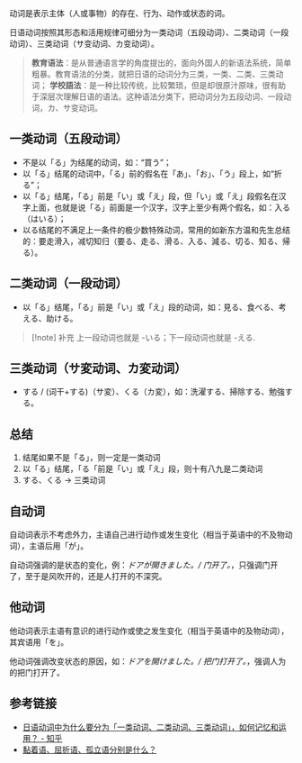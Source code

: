 动词是表示主体（人或事物）的存在、行为、动作或状态的词。

日语动词按照其形态和活用规律可细分为一类动词（五段动词）、二类动词（一段动词）、三类动词（サ变动词、カ变动词）。

> **教育语法**：是从普通语言学的角度提出的，面向外国人的新语法系统，简单粗暴。教育语法的分类，就把日语的动词分为三类，一类、二类、三类动词；
> **学校語法**：是一种比较传统，比较繁琐，但是却很原汁原味，很有助于深层次理解日语的语法。这种语法分类下，把动词分为五段动词、一段动词，カ、サ变动词。

## 一类动词（五段动词）

+ 不是以「る」为结尾的动词，如：“買う”；
+ 以「る」结尾的动词中，「る」前的假名在「あ」、「お」、「う」段上，如“折る”；
+ 以「る」结尾，「る」前是「い」或「え」段，但「い」或「え」段假名在汉字上面，也就是说「る」前面是一个汉字，汉字上至少有两个假名，如：入る（はいる）；
+ 以る结尾的不满足上一条件的极少数特殊动词，常用的如新东方温和先生总结的：要走滑入，减切知归（要る、走る、滑る、入る、減る、切る、知る、帰る）。

## 二类动词（一段动词）

+ 以「る」结尾，「る」前是「い」或「え」段的动词，如：見る、食べる、考える、助ける。

> [!note] 补充
> 上一段动词也就是 -いる；下一段动词也就是 -える.

## 三类动词（サ変动词、カ変动词）

+ する / (词干+する)（サ変）、くる（カ変），如：洗濯する、掃除する、勉強する。

## 总结

1. 结尾如果不是「る」，则一定是一类动词  
2. 以「る」结尾，「る「前是「い」或「え」段，则十有八九是二类动词  
3. する、くる  →  三类动词

## 自动词

自动词表示不考虑外力，主语自己进行动作或发生变化（相当于英语中的不及物动词），主语后用「が」。

自动词强调的是状态的变化，例：*ドアが開きました。/ 门开了。*，只强调门开了，至于是风吹开的，还是人打开的不深究。

## 他动词

他动词表示主语有意识的进行动作或使之发生变化（相当于英语中的及物动词），其宾语用「を」。

他动词强调改变状态的原因，如：*ドアを開けました。/ 把门打开了。*，强调人为的把门打开了。




## 参考链接

+ [日语动词中为什么要分为「一类动词、二类动词、三类动词」，如何记忆和运用？ - 知乎](https://www.zhihu.com/question/21584672)
+ [黏着语、屈折语、孤立语分别是什么？](https://www.zhihu.com/question/20559546)